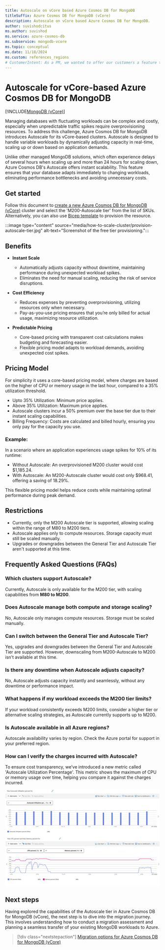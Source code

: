 ```yaml
---
title: Autoscale on vCore based Azure Cosmos DB for MongoDB
titleSuffix: Azure Cosmos DB for MongoDB (vCore)
description: Autoscale on vCore based Azure Cosmos DB for MongoDB.
author: suvishodcitus
ms.author: suvishod
ms.service: azure-cosmos-db
ms.subservice: mongodb-vcore
ms.topic: conceptual
ms.date: 11/18/2024
ms.custom: references_regions
# CustomerIntent: As a PM, we wanted to offer our customers a feature that allows database adapts immediately to changing workloads, eliminating performance bottlenecks 
---
```



# Autoscale for vCore-based Azure Cosmos DB for MongoDB

[!INCLUDE[MongoDB (vCore)](~/reusable-content/ce-skilling/azure/includes/cosmos-db/includes/appliesto-mongodb-vcore.md)]

Managing databases with fluctuating workloads can be complex and costly, especially when unpredictable traffic spikes require overprovisioning resources. To address this 
challenge, Azure Cosmos DB for MongoDB introduces Autoscale for its vCore-based clusters. Autoscale is designed to handle variable workloads by dynamically adjusting capacity 
in real-time, scaling up or down based on application demands.

Unlike other managed MongoDB solutions, which often experience delays of several hours when scaling up and more than 24 hours 
for scaling down, Azure Cosmos DB's Autoscale offers instant scalability. This feature ensures that your database adapts 
immediately to changing workloads, eliminating performance bottlenecks and avoiding unnecessary costs.

## Get started

Follow this document to [create a new Azure Cosmos DB for MongoDB (vCore)](quickstart-portal.md) cluster and select the 'M200-Autoscale tier' from the list of SKUs. 
Alternatively, you can also use [Bicep template](quickstart-bicep.md) to provision the resource.

:::image type="content" source="media/how-to-scale-cluster/provision-autoscale-tier.jpg" alt-text="Screenshot of the free tier provisioning.":::

## Benefits

- **Instant Scale**

  - Automatically adjusts capacity without downtime, maintaining performance during unexpected workload spikes.
  - Eliminates the need for manual scaling, reducing the risk of service disruptions.

- **Cost Efficiency**

  - Reduces expenses by preventing overprovisioning, utilizing resources only when necessary.
  - Pay-as-you-use pricing ensures that you’re only billed for actual usage, maximizing resource utilization.

- **Predictable Pricing**

  - Core-based pricing with transparent cost calculations makes budgeting and forecasting easier.
  - Flexible pricing model adapts to workload demands, avoiding unexpected cost spikes.

## Pricing Model

For simplicity it uses a core-based pricing model, where charges are based on the higher of CPU or memory usage 
in the last hour, compared to a 35% utilization threshold.

* Upto 35% Utilization: Minimum price applies.
* Above 35% Utilization: Maximum price applies.
* Autoscale clusters incur a 50% premium over the base tier due to their instant scaling capabilities.
* Billing Frequency: Costs are calculated and billed hourly, ensuring you only pay for the capacity you use.

### Example:
In a scenario where an application experiences usage spikes for 10% of its runtime:

* Without Autoscale: An overprovisioned M200 cluster would cost $1,185.24.
* With Autoscale: An M200-Autoscale cluster would cost only $968.41, offering a saving of 18.29%.

This flexible pricing model helps reduce costs while maintaining optimal performance during peak demand.

## Restrictions

- Currently, only the M200 Autoscale tier is supported, allowing scaling within the range of M80 to M200 tiers.
- Autoscale applies only to compute resources. Storage capacity must still be scaled manually.
- Upgrades or downgrades between the General Tier and Autoscale Tier aren't supported at this time.

## Frequently Asked Questions (FAQs)

### Which clusters support Autoscale?  
Currently, Autoscale is only available for the M200 tier, with scaling capabilities from **M80 to M200**.  

### Does Autoscale manage both compute and storage scaling?  
No, Autoscale only manages compute resources. Storage must be scaled manually.  

### Can I switch between the General Tier and Autoscale Tier?  
Yes, upgrades and downgrades between the General Tier and Autoscale Tier are supported. However, downscaling from M200-Autoscale to M200 isn't available at this time. 

### Is there any downtime when Autoscale adjusts capacity?  
No, Autoscale adjusts capacity instantly and seamlessly, without any downtime or performance impact.  

### What happens if my workload exceeds the M200 tier limits?  
If your workload consistently exceeds M200 limits, consider a higher tier or alternative scaling strategies, as Autoscale currently supports up to M200.  

### Is Autoscale available in all Azure regions?  
Autoscale availability varies by region. Check the Azure portal for support in your preferred region.  

### How can I verify the charges incurred with Autoscale?  
To ensure cost transparency, we’ve introduced a new metric called 'Autoscale Utilization Percentage'. 
This metric shows the maximum of CPU or memory usage over time, helping you compare it against the charges incurred.  

<a href="media/how-to-scale-cluster/autoscale-metric.jpg" target="_blank">
  <img src="media/how-to-scale-cluster/autoscale-metric.jpg" alt="Screenshot for autoscale usage metric." width="600">
</a>


## Next steps

Having explored the capabilities of the Autoscale tier in Azure Cosmos DB for MongoDB (vCore), the next step is to dive into the migration journey. This involves understanding how to conduct a migration assessment and planning a seamless transfer of your existing MongoDB workloads to Azure.

> [!div class="nextstepaction"]
> [Migration options for Azure Cosmos DB for MongoDB (vCore)](migration-options.md)
